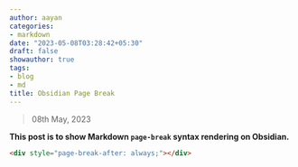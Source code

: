 ```yaml
---
author: aayan
categories:
- markdown
date: "2023-05-08T03:28:42+05:30"
draft: false
showauthor: true
tags:
- blog
- md
title: Obsidian Page Break
---
```


> 08th May, 2023

**This post is to show Markdown `page-break` syntax rendering on Obsidian.**

```html
<div style="page-break-after: always;"></div>
```